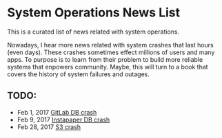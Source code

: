 # System Operations News List
This is a curated list of news related with system operations.

Nowadays, I hear more news related with system crashes that last hours (even days). These crashes sometimes effect millions of users and many apps. To purpose is to learn from their problem to build more reliable systems that enpowers community. Maybe, this will turn to a book that covers the history of system failures and outages. 

## TODO:
- Feb 1, 2017 [GitLab DB crash](https://about.gitlab.com/2017/02/01/gitlab-dot-com-database-incident/)
- Feb 9, 2017 [Instapaper DB crash](http://blog.instapaper.com/post/157027537441)
- Feb 28, 2017 [S3 crash](https://aws.amazon.com/message/41926/)
